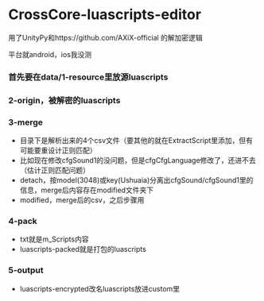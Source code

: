 # CrossCore-luascripts-editor

用了UnityPy和https://github.com/AXiX-official 的解加密逻辑


平台就android，ios我没测

### 首先要在data/1-resource里放源luascripts
### 2-origin，被解密的luascripts
### 3-merge

- 目录下是解析出来的4个csv文件（要其他的就在ExtractScript里添加，但有可能要重设计正则匹配） 
- 比如现在修改cfgSound1的没问题，但是cfgCfgLanguage修改了，还进不去（估计正则匹配问题）
- detach，按model(3048)或key(Ushuaia)分离出cfgSound/cfgSound1里的信息，merge后内容存在modified文件夹下
- modified，merge后的csv，之后步骤用


### 4-pack

- txt就是m_Scripts内容
- luascripts-packed就是打包的luascripts


### 5-output

- luascripts-encrypted改名luascripts放进custom里


